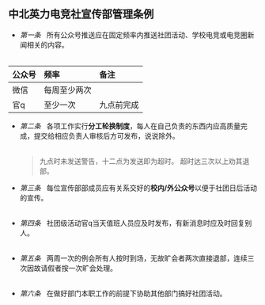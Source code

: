 ## 中北英力电竞社宣传部管理条例

* *第一条* &nbsp;&nbsp;所有公众号推送应在固定频率内推送社团活动、学校电竞或电竞圈新闻相关的内容。<br><br>

|公众号| 频率|备注|
|:----|:---|:---|
|微信|每周至少两次||
|官q|至少一次|九点前完成|

* *第二条* &nbsp;&nbsp;各项工作实行**分工轮换制度**，每人在自己负责的东西内应高质量完成，提交给相应负责人审核后方可发布，说说除外。<br><br>
	> 九点时未发送警告，十二点为发送即为超时。
	>超时达三次以上劝其退部。

* *第三条* &nbsp;&nbsp;每位宣传部部成员应有关系交好的**校内/外公众号**以便于社团日后活动的宣传。<br><br>
* *第四条* &nbsp;&nbsp;社团级活动官q当天值班人员应及时发布，有新消息时应及时回复别人。<br><br>
* *第五条* &nbsp;&nbsp;两周一次的例会所有人按时到场，无故旷会者两次直接退部，连续三次因故请假者按一次旷会处理。<br><br>
* *第六条* &nbsp;&nbsp;在做好部门本职工作的前提下协助其他部门搞好社团活动。<br><br>
